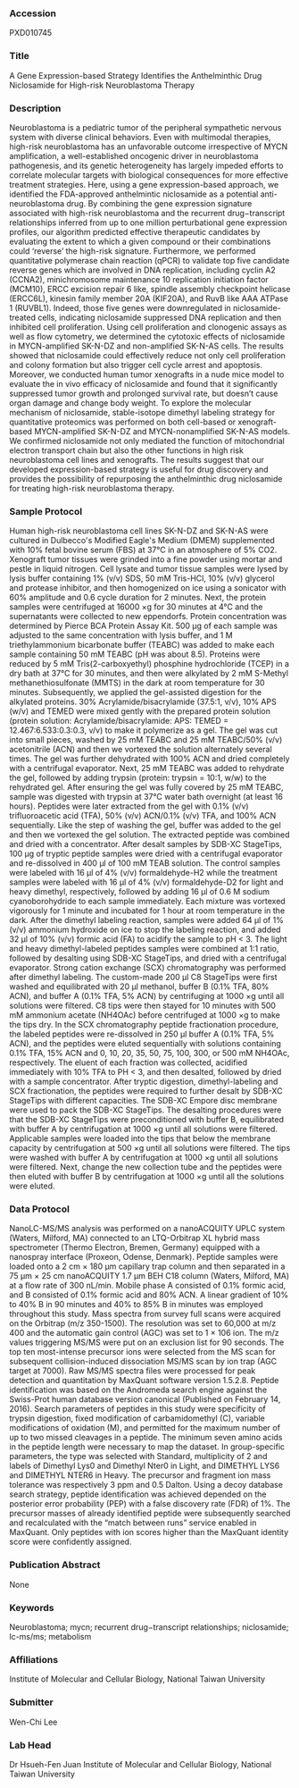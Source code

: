 ### Accession
PXD010745

### Title
A Gene Expression-based Strategy Identifies the Anthelminthic Drug Niclosamide for High-risk Neuroblastoma Therapy

### Description
Neuroblastoma is a pediatric tumor of the peripheral sympathetic nervous system with diverse clinical behaviors. Even with multimodal therapies, high-risk neuroblastoma has an unfavorable outcome irrespective of MYCN amplification, a well-established oncogenic driver in neuroblastoma pathogenesis, and its genetic heterogeneity has largely impeded efforts to correlate molecular targets with biological consequences for more effective treatment strategies. Here, using a gene expression-based approach, we identified the FDA-approved anthelmintic niclosamide as a potential anti-neuroblastoma drug. By combining the gene expression signature associated with high-risk neuroblastoma and the recurrent drug−transcript relationships inferred from up to one million perturbational gene expression profiles, our algorithm predicted effective therapeutic candidates by evaluating the extent to which a given compound or their combinations could ‘reverse’ the high-risk signature. Furthermore, we performed quantitative polymerase chain reaction (qPCR) to validate top five candidate reverse genes which are involved in DNA replication, including cyclin A2 (CCNA2), minichromosome maintenance 10 replication initiation factor (MCM10), ERCC excision repair 6 like, spindle assembly checkpoint helicase (ERCC6L), kinesin family member 20A (KIF20A), and RuvB like AAA ATPase 1 (RUVBL1). Indeed, those five genes were downregulated in niclosamide-treated cells, indicating niclosamide suppressed DNA replication and then inhibited cell proliferation. Using cell proliferation and clonogenic assays as well as flow cytometry, we determined the cytotoxic effects of niclosamide in MYCN-amplified SK-N-DZ and non-amplified SK-N-AS cells. The results showed that niclosamide could effectively reduce not only cell proliferation and colony formation but also trigger cell cycle arrest and apoptosis. Moreover, we conducted human tumor xenografts in a nude mice model to evaluate the in vivo efficacy of niclosamide and found that it significantly suppressed tumor growth and prolonged survival rate, but doesn’t cause organ damage and change body weight. To explore the molecular mechanism of niclosamide, stable-isotope dimethyl labeling strategy for quantitative proteomics was performed on both cell-based or xenograft-based MYCN-amplified SK-N-DZ and MYCN-nonamplified SK-N-AS models. We confirmed niclosamide not only mediated the function of mitochondrial electron transport chain but also the other functions in high risk neuroblastoma cell lines and xenografts. The results suggest that our developed expression-based strategy is useful for drug discovery and provides the possibility of repurposing the anthelminthic drug niclosamide for treating high-risk neuroblastoma therapy.

### Sample Protocol
Human high-risk neuroblastoma cell lines SK-N-DZ and SK-N-AS were cultured in Dulbecco's Modified Eagle's Medium (DMEM) supplemented with 10% fetal bovine serum (FBS) at 37°C in an atmosphere of 5% CO2. Xenograft tumor tissues were grinded into a fine powder using mortar and pestle in liquid nitrogen. Cell lysate and tumor tissue samples were lysed by lysis buffer containing 1% (v/v) SDS, 50 mM Tris-HCl, 10% (v/v) glycerol and protease inhibitor, and then homogenized on ice using a sonicator with 60% amplitude and 0.6 cycle duration for 2 minutes. Next, the protein samples were centrifuged at 16000 ×g for 30 minutes at 4°C and the supernatants were collected to new eppendorfs. Protein concentration was determined by Pierce BCA Protein Assay Kit.      500 μg of each sample was adjusted to the same concentration with lysis buffer, and 1 M triethylammonium bicarbonate buffer (TEABC) was added to make each sample containing 50 mM TEABC (pH was about 8.5). Proteins were reduced by 5 mM Tris(2-carboxyethyl) phosphine hydrochloride (TCEP) in a dry bath at 37°C for 30 minutes, and then were alkylated by 2 mM S-Methyl methanethiosulfonate (MMTS) in the dark at room temperature for 30 minutes.      Subsequently, we applied the gel-assisted digestion for the alkylated proteins. 30% Acrylamide/bisacrylamide (37.5:1, v/v), 10% APS (w/v) and TEMED were mixed gently with the prepared protein solution (protein solution: Acrylamide/bisacrylamide: APS: TEMED = 12.467:6.533:0.3:0.3, v/v) to make it polymerize as a gel. The gel was cut into small pieces, washed by 25 mM TEABC and 25 mM TEABC/50% (v/v) acetonitrile (ACN) and then we vortexed the solution alternately several times. The gel was further dehydrated with 100% ACN and dried completely with a centrifugal evaporator. Next, 25 mM TEABC was added to rehydrate the gel, followed by adding trypsin (protein: trypsin = 10:1, w/w) to the rehydrated gel. After ensuring the gel was fully covered by 25 mM TEABC, sample was digested with trypsin at 37°C water bath overnight (at least 16 hours). Peptides were later extracted from the gel with 0.1% (v/v) trifluoroacetic acid (TFA), 50% (v/v) ACN/0.1% (v/v) TFA, and 100% ACN sequentially. Like the step of washing the gel, buffer was added to the gel and then we vortexed the gel solution. The extracted peptide was combined and dried with a concentrator.     After desalt samples by SDB-XC StageTips, 100 μg of tryptic peptide samples were dried with a centrifugal evaporator and re-dissolved in 400 μl of 100 mM TEAB solution. The control samples were labeled with 16 μl of 4% (v/v) formaldehyde-H2 while the treatment samples were labeled with 16 μl of 4% (v/v) formaldehyde-D2 for light and heavy dimethyl, respectively, followed by adding 16 μl of 0.6 M sodium cyanoborohydride to each sample immediately. Each mixture was vortexed vigorously for 1 minute and incubated for 1 hour at room temperature in the dark. After the dimethyl labeling reaction, samples were added 64 μl of 1% (v/v) ammonium hydroxide on ice to stop the labeling reaction, and added 32 μl of 10% (v/v) formic acid (FA) to acidify the sample to pH < 3. The light and heavy dimethyl-labeled peptides samples were combined at 1:1 ratio, followed by desalting using SDB-XC StageTips, and dried with a centrifugal evaporator.     Strong cation exchange (SCX) chromatography was performed after dimethyl labeling. The custom-made 200 μl C8 StageTips were first washed and equilibrated with 20 μl methanol, buffer B (0.1% TFA, 80% ACN), and buffer A (0.1% TFA, 5% ACN) by centrifuging at 1000 ×g until all solutions were filtered. C8 tips were then stayed for 10 minutes with 500 mM ammonium acetate (NH4OAc) before centrifuged at 1000 ×g to make the tips dry. In the SCX chromatography peptide fractionation procedure, the labeled peptides were re-dissolved in 250 μl buffer A (0.1% TFA, 5% ACN), and the peptides were eluted sequentially with solutions containing 0.1% TFA, 15% ACN and 0, 10, 20, 35, 50, 75, 100, 300, or 500 mM NH4OAc, respectively. The eluent of each fraction was collected, acidified immediately with 10% TFA to PH < 3, and then desalted, followed by dried with a sample concentrator. After tryptic digestion, dimethyl-labeling and SCX fractionation, the peptides were required to further desalt by SDB-XC StageTips with different capacities. The SDB-XC Empore disc membrane were used to pack the SDB-XC StageTips. The desalting procedures were that the SDB-XC StageTips were preconditioned with buffer B, equilibrated with buffer A by centrifugation at 1000 ×g until all solutions were filtered. Applicable samples were loaded into the tips that below the membrane capacity by centrifugation at 500 ×g until all solutions were filtered. The tips were washed with buffer A by centrifugation at 1000 ×g until all solutions were filtered. Next, change the new collection tube and the peptides were then eluted with buffer B by centrifugation at 1000 ×g until all the solutions were eluted.

### Data Protocol
NanoLC-MS/MS analysis was performed on a nanoACQUITY UPLC system (Waters, Milford, MA) connected to an LTQ-Orbitrap XL hybrid mass spectrometer (Thermo Electron, Bremen, Germany) equipped with a nanospray interface (Proxeon, Odense, Denmark). Peptide samples were loaded onto a 2 cm × 180 μm capillary trap column and then separated in a 75 μm × 25 cm nanoACQUITY 1.7 μm BEH C18 column (Waters, Milford, MA) at a flow rate of 300 nL/min. Mobile phase A consisted of 0.1% formic acid, and B consisted of 0.1% formic acid and 80% ACN. A linear gradient of 10% to 40% B in 90 minutes and 40% to 85% B in minutes was employed throughout this study. Mass spectra from survey full scans were acquired on the Orbitrap (m/z 350-1500). The resolution was set to 60,000 at m/z 400 and the automatic gain control (AGC) was set to 1 × 106 ion. The m/z values triggering MS/MS were put on an exclusion list for 90 seconds. The top ten most-intense precursor ions were selected from the MS scan for subsequent collision-induced dissociation MS/MS scan by ion trap (AGC target at 7000).     Raw MS/MS spectra files were processed for peak detection and quantitation by MaxQuant software version 1.5.2.8. Peptide identification was based on the Andromeda search engine against the Swiss-Prot human database version canonical (Published on February 14, 2016). Search parameters of peptides in this study were specificity of trypsin digestion, fixed modification of carbamidomethyl (C), variable modifications of oxidation (M), and permitted for the maximum number of up to two missed cleavages in a peptide. The minimum seven amino acids in the peptide length were necessary to map the dataset. In group-specific parameters, the type was selected with Standard, multiplicity of 2 and labels of Dimethyl Lys0 and Dimethyl Nter0 in Light, and DIMETHYL LYS6 and DIMETHYL NTER6 in Heavy. The precursor and fragment ion mass tolerance was respectively 3 ppm and 0.5 Dalton. Using a decoy database search strategy, peptide identification was achieved depended on the posterior error probability (PEP) with a false discovery rate (FDR) of 1%. The precursor masses of already identified peptide were subsequently searched and recalculated with the “match between runs” service enabled in MaxQuant. Only peptides with ion scores higher than the MaxQuant identity score were confidently assigned.

### Publication Abstract
None

### Keywords
Neuroblastoma; mycn; recurrent drug−transcript relationships; niclosamide; lc-ms/ms; metabolism

### Affiliations
Institute of Molecular and Cellular Biology, National Taiwan University

### Submitter
Wen-Chi  Lee

### Lab Head
Dr Hsueh-Fen Juan
Institute of Molecular and Cellular Biology, National Taiwan University


